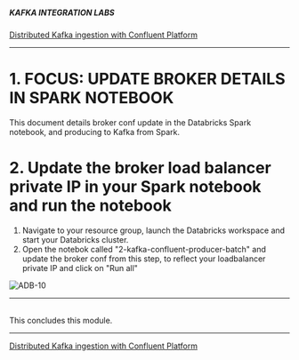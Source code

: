 ##### KAFKA INTEGRATION LABS

[Distributed Kafka ingestion with Confluent Platform](README.md)
<hr>

# 1. FOCUS: UPDATE BROKER DETAILS IN SPARK NOTEBOOK
This document details broker conf update in the Databricks Spark notebook, and producing to Kafka from Spark.<br>

# 2. Update the broker load balancer private IP in your Spark notebook and run the notebook

1.  Navigate to your resource group, launch the Databricks workspace and start your Databricks cluster.
2.  Open the notebok called "2-kafka-confluent-producer-batch" and update the broker conf from this step, to reflect your loadbalancer private IP and click on "Run all"


![ADB-10](../images/ADB-10.png)
<br>
<hr>


<br>
This concludes this module.

<hr>

[Distributed Kafka ingestion with Confluent Platform](README.md)
